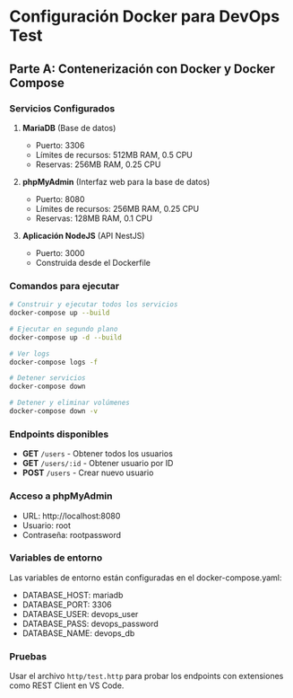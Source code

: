 # Configuración Docker para DevOps Test

## Parte A: Contenerización con Docker y Docker Compose

### Servicios Configurados

1. **MariaDB** (Base de datos)
   - Puerto: 3306
   - Límites de recursos: 512MB RAM, 0.5 CPU
   - Reservas: 256MB RAM, 0.25 CPU

2. **phpMyAdmin** (Interfaz web para la base de datos)
   - Puerto: 8080
   - Límites de recursos: 256MB RAM, 0.25 CPU
   - Reservas: 128MB RAM, 0.1 CPU

3. **Aplicación NodeJS** (API NestJS)
   - Puerto: 3000
   - Construida desde el Dockerfile

### Comandos para ejecutar

```bash
# Construir y ejecutar todos los servicios
docker-compose up --build

# Ejecutar en segundo plano
docker-compose up -d --build

# Ver logs
docker-compose logs -f

# Detener servicios
docker-compose down

# Detener y eliminar volúmenes
docker-compose down -v
```

### Endpoints disponibles

- **GET** `/users` - Obtener todos los usuarios
- **GET** `/users/:id` - Obtener usuario por ID
- **POST** `/users` - Crear nuevo usuario

### Acceso a phpMyAdmin

- URL: http://localhost:8080
- Usuario: root
- Contraseña: rootpassword

### Variables de entorno

Las variables de entorno están configuradas en el docker-compose.yaml:
- DATABASE_HOST: mariadb
- DATABASE_PORT: 3306
- DATABASE_USER: devops_user
- DATABASE_PASS: devops_password
- DATABASE_NAME: devops_db

### Pruebas

Usar el archivo `http/test.http` para probar los endpoints con extensiones como REST Client en VS Code. 